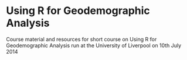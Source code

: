 Using R for Geodemographic Analysis
========================

Course material and resources for short course on Using R for Geodemographic Analysis run at the University of Liverpool on 10th July 2014